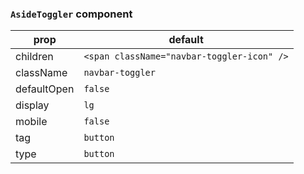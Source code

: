 ### `AsideToggler` component


prop | default
--- | ---
children  | `<span className="navbar-toggler-icon" />`
className | `navbar-toggler`
defaultOpen| `false`
display   | `lg`
mobile    | `false`
tag       | `button`
type      | `button`